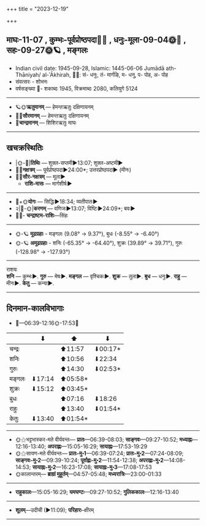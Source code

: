 +++
title = "2023-12-19"

+++
## माघः-11-07  ,  कुम्भः-पूर्वप्रोष्ठपदा🌛🌌  ,  धनुः-मूला-09-04🌞🌌  ,  सहः-09-27🌞🪐  ,  मङ्गलः
- Indian civil date: 1945-09-28, Islamic: 1445-06-06 Jumādā ath-Thāniyah/ al-ʾĀkhirah, 🌌🌞: सं- धनुः, तं- मार्गऴि, म- धनु, प- पोह, अ- पोह
- संवत्सरः - शोभनः
- वर्षसङ्ख्या 🌛- शकाब्दः 1945, विक्रमाब्दः 2080, कलियुगे 5124
___________________
- 🪐🌞**ऋतुमानम्** — हेमन्तऋतुः दक्षिणायनम्
- 🌌🌞**सौरमानम्** — हेमन्तऋतुः दक्षिणायनम्
- 🌛**चान्द्रमानम्** — शिशिरऋतुः माघः
___________________


## खचक्रस्थितिः
- |🌞-🌛|**तिथिः** — शुक्ल-सप्तमी►13:07; शुक्ल-अष्टमी►  
- 🌌🌛**नक्षत्रम्** — पूर्वप्रोष्ठपदा►24:00*; उत्तरप्रोष्ठपदा► (मीनः)  
- 🌌🌞**सौर-नक्षत्रम्** — मूला►  
  - **राशि-मासः** — मार्गशीर्षः► 
___________________
- 🌛+🌞**योगः** — सिद्धिः►18:34; व्यतीपातः►  
- २|🌛-🌞|**करणम्** — वणिजः►13:07; विष्टिः►24:09*; बवः►  
- 🌌🌛- **चन्द्राष्टम-राशिः**—सिंहः  
___________________
- 🌞-🪐 **मूढग्रहाः** - मङ्गलः (9.08° → 9.37°), बुधः (-8.55° → -6.40°)
- 🌞-🪐 **अमूढग्रहाः** - शनिः (-65.35° → -64.40°), शुक्रः (39.89° → 39.71°), गुरुः (-128.98° → -127.93°)
___________________
राशयः  
**शनि** — कुम्भः►. **गुरु** — मेषः►. **मङ्गल** — वृश्चिकः►. **शुक्र** — तुला►. **बुध** — धनुः►. **राहु** — मीनः►. **केतु** — कन्या►. 
___________________


## दिनमान-कालविभागाः
- 🌅—06:39-12:16🌞-17:53🌇  

|      |⬇     |⬆     |⬇     |
|------|-----|-----|------|
|चन्द्रः|     |⬆11:57 |⬇00:17*|
|शनिः   |     |⬆10:56 |⬇22:34 |
|गुरुः  |     |⬆14:30 |⬇02:53*|
|मङ्गलः |⬇17:14 |⬆05:58*|     |
|शुक्रः |⬇15:12 |⬆03:45*|     |
|बुधः   |     |⬆07:16 |⬇18:26 |
|राहुः  |     |⬆13:40 |⬇01:54*|
|केतुः  |⬇13:40 |⬆01:54*|     |
___________________
- 🌞⚝भट्टभास्कर-मते वीर्यवन्तः— **प्रातः**—06:39-08:03; **साङ्गवः**—09:27-10:52; **मध्याह्नः**—12:16-13:40; **अपराह्णः**—15:05-16:29; **सायाह्नः**—17:53-19:29  
- 🌞⚝सायण-मते वीर्यवन्तः— **प्रातः-मु॰1**—06:39-07:24; **प्रातः-मु॰2**—07:24-08:09; **साङ्गवः-मु॰2**—09:39-10:24; **पूर्वाह्णः-मु॰2**—11:54-12:38; **अपराह्णः-मु॰2**—14:08-14:53; **सायाह्नः-मु॰2**—16:23-17:08; **सायाह्नः-मु॰3**—17:08-17:53  
- 🌞कालान्तरम्— **ब्राह्मं मुहूर्तम्**—04:57-05:48; **मध्यरात्रिः**—23:00-01:33  
___________________
- **राहुकालः**—15:05-16:29; **यमघण्टः**—09:27-10:52; **गुलिककालः**—12:16-13:40  
___________________
- **शूलम्**—उदीची (►11:09); **परिहारः**–क्षीरम्  
___________________
